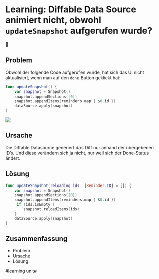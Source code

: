# Learning: Diffable Data Source animiert nicht, obwohl `updateSnapshot` aufgerufen wurde?
🧠
## Problem

Obwohl der folgende Code aufgerufen wurde, hat sich das UI nicht aktualisiert, wenn man auf den `done` Button geklickt hat:

```swift
func updateSnapshot() {
	var snapshot = Snapshot()
	snapshot.appendSections([0])
	snapshot.appendItems(reminders.map { $0.id })
	dataSource.apply(snapshot)
}
```

![][image-1]

## Ursache

Die Diffable Datasource generiert das Diff nur anhand der übergebenen ID’s. Und diese verändern sich ja nicht, nur weil sich der Done-Status ändert.

## Lösung

```swift
func updateSnapshot(reloading ids: [Reminder.ID] = []) {
	var snapshot = Snapshot()
	snapshot.appendSections([0])
	snapshot.appendItems(reminders.map { $0.id })
     if !ids.isEmpty {
		snapshot.reloadItems(ids)
	}
	dataSource.apply(snapshot)
}
```

## Zusammenfassung
- Problem
- Ursache
- Lösung

[image-1]:	assets/Bildschirm%C2%ADfoto%202023-04-24%20um%2008.10.39.png

#learning unit#